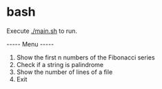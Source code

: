# bash

Execute [./main.sh](main.sh) to run.

----- Menu -----
1. Show the first n numbers of the Fibonacci series
2. Check if a string is palindrome
3. Show the number of lines of a file
4. Exit
